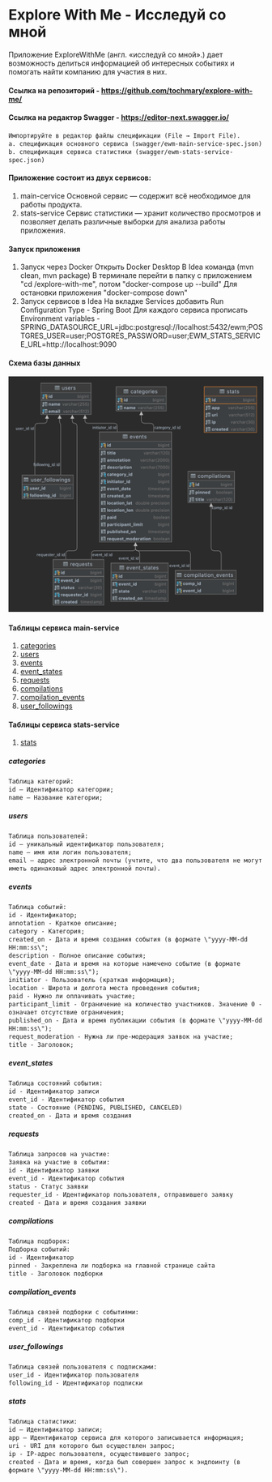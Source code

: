 # Explore With Me - Исследуй со мной
Приложение ExploreWithMe (англ. «исследуй со мной».) дает возможность делиться информацией об интересных событиях и помогать найти компанию для участия в них.

#### Ссылка на репозиторий - https://github.com/tochmary/explore-with-me/
#### Ссылка на редактор Swagger - https://editor-next.swagger.io/
    Импортируйте в редактор файлы спецификации (File → Import File). 
    a. спецификация основного сервиса (swagger/ewm-main-service-spec.json)
    b. спецификация сервиса статистики (swagger/ewm-stats-service-spec.json)

#### Приложение состоит из двух сервисов:
1) main-cervice
Основной сервис — содержит всё необходимое для работы продукта.
2) stats-service
Сервис статистики — хранит количество просмотров и позволяет делать различные выборки для анализа работы приложения.

#### Запуск приложения
1) Запуск через Docker
Открыть Docker Desktop
В Idea команда (mvn clean, mvn package)
В терминале перейти в папку с приложением "cd /explore-with-me", потом "docker-compose up --build"
Для остановки приложения "docker-compose down"
2) Запуск сервисов в Idea
На вкладке Services добавить Run Configuration Type - Spring Boot
Для каждого сервиса прописать Environment variables -
SPRING_DATASOURCE_URL=jdbc:postgresql://localhost:5432/ewm;POSTGRES_USER=user;POSTGRES_PASSWORD=user;EWM_STATS_SERVICE_URL=http://localhost:9090

#### Схема базы данных
![This is an image](SchemaDB.png)

#### Таблицы сервиса main-service
1. [ categories ](#categories)
2. [ users ](#users)
3. [ events ](#events)
4. [ event_states ](#event_states)
5. [ requests ](#requests)
6. [ compilations ](#compilations)
7. [ compilation_events ](#compilation_events)
8. [ user_followings ](#user_followings)

#### Таблицы сервиса stats-service
1. [ stats ](#stats)

<a name="categories"></a>
##### categories
    Таблица категорий:
    id — Идентификатор категории;  
    name — Название категории;

<a name="users"></a>
##### users
    Таблица пользователей:
    id — уникальный идентификатор пользователя;
    name — имя или логин пользователя;
    email — адрес электронной почты (учтите, что два пользователя не могут иметь одинаковый адрес электронной почты).

<a name="events"></a>
##### events
    Таблица событий:
    id - Идентификатор;
    annotation - Краткое описание;
    category - Категория;
    created_on - Дата и время создания события (в формате \"yyyy-MM-dd HH:mm:ss\";
    description - Полное описание события;
    event_date - Дата и время на которые намечено событие (в формате \"yyyy-MM-dd HH:mm:ss\");
    initiator - Пользователь (краткая информация);
    location - Широта и долгота места проведения события;
    paid - Нужно ли оплачивать участие;
    participant_limit - Ограничение на количество участников. Значение 0 - означает отсутствие ограничения;
    published_on - Дата и время публикации события (в формате \"yyyy-MM-dd HH:mm:ss\");
    request_moderation - Нужна ли пре-модерация заявок на участие;
    title - Заголовок;

<a name="event_states"></a>
##### event_states
    Таблица состояний события:
    id - Идентификатор записи
    event_id - Идентификатор события
    state - Состояние (PENDING, PUBLISHED, CANCELED)
    created_on - Дата и время создания

<a name="requests"></a>
##### requests
    Таблица запросов на участие:
    Заявка на участие в событии:
    id - Идентификатор заявки
    event_id - Идентификатор события
    status - Статус заявки
    requester_id - Идентификатор пользователя, отправившего заявку
    created - Дата и время создания заявки

<a name="compilations"></a>
##### compilations
    Таблица подборок:
    Подборка событий:
    id - Идентификатор
    pinned - Закреплена ли подборка на главной странице сайта
    title - Заголовок подборки

<a name="compilation_events"></a>
##### compilation_events
    Таблица связей подборки с событиями:
    comp_id - Идентификатор подборки
    event_id - Идентификатор события

<a name="user_followings"></a>
##### user_followings
    Таблица связей пользователя с подписками:
    user_id - Идентификатор пользователя
    following_id - Идентификатор подписки

<a name="stats"></a>
##### stats
    Таблица статистики:
    id — Идентификатор записи;
    app — Идентификатор сервиса для которого записывается информация;
    uri - URI для которого был осуществлен запрос;
    ip - IP-адрес пользователя, осуществившего запрос;
    created - Дата и время, когда был совершен запрос к эндпоинту (в формате \"yyyy-MM-dd HH:mm:ss\").

